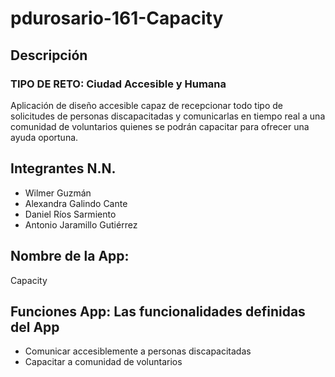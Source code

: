 # pdurosario-161-Capacity

## Descripción
### TIPO DE RETO: Ciudad Accesible y Humana
Aplicación de diseño accesible capaz de recepcionar todo tipo de solicitudes de personas discapacitadas y comunicarlas en tiempo real a una comunidad de voluntarios quienes se podrán capacitar para ofrecer una ayuda oportuna.

## Integrantes N.N.
- Wilmer Guzmán
- Alexandra Galindo Cante
- Daniel Ríos Sarmiento
- Antonio Jaramillo Gutiérrez

## Nombre de la App: 
Capacity

## Funciones App: Las funcionalidades definidas del App
- Comunicar accesiblemente a personas discapacitadas
- Capacitar a comunidad de voluntarios
